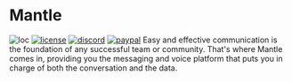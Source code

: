 # Mantle
![loc](https://tokei.rs/b1/github/nektro/mantle)
[![license](https://img.shields.io/github/license/nektro/mantle.svg)](https://github.com/nektro/mantle/blob/master/LICENSE)
[![discord](https://img.shields.io/discord/551971034593755159.svg)](https://discord.gg/P6Y4zQC)
[![paypal](https://img.shields.io/badge/donate-paypal-009cdf)](https://paypal.me/nektro)
Easy and effective communication is the foundation of any successful team or community. That's where Mantle comes in, providing you the messaging and voice platform that puts you in charge of both the conversation and the data.


